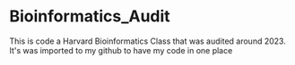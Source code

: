 # Bioinformatics_Audit
This is code a Harvard Bioinformatics Class that was audited around 2023. It's was imported to my github to have my code in one place
